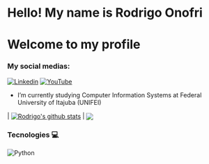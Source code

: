 # Hello! My name is Rodrigo Onofri
# Welcome to my profile


### My social medias:
[![Linkedin](https://img.shields.io/badge/LinkedIn-0077B5?style=for-the-badge&logo=linkedin&logoColor=white)](https://www.linkedin.com/in/Rodrigo-Paiva-Onofri/) [![YouTube](https://img.shields.io/badge/YouTube-FF0000?style=for-the-badge&logo=youtube&logoColor=white)](https://www.youtube.com/@RodrigoOnofri) 

- I’m currently studying Computer Information Systems at Federal University of Itajuba (UNIFEI)

| <a href="https://github.com/Digao-Onofri/github-readme-stats"><img align="center" src="https://github-readme-stats.vercel.app/api?username=Digao-Onofri&show_icons=true&include_all_commits=true&theme=buefy&hide_border=true" alt="Rodrigo's github stats" /></a> | <a href="https://github.com/Digao-Onofri/github-readme-stats"><img align="center" src="https://github-readme-stats.vercel.app/api/top-langs/?username=Digao-Onofri&layout=compact&theme=buefy&hide_border=true" /></a>
   

### Tecnologies 💻
<div style="display: inline_block">
    <img align="center" alt="Python" src="https://img.shields.io/badge/Python-14354C?style=for-the-badge&logo=python&logoColor=white">
</div><br/>
